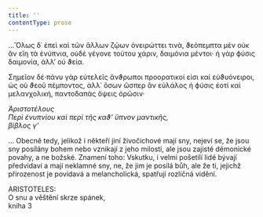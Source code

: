 ```yaml
---
title: ''
contentType: prose
---
```


  

  

  

  

…Ὅλως δ᾽ ἐπεὶ καὶ τῶν ἄλλων ζῴων ὀνειρώττει τινὰ, ϑεόπεμπτα μὲν οὐκ ἂν εἴη τὰ ἐνύπνια, οὐδὲ γέγονε τούτου χάριν, δαιμόνια μέντοι· ἡ γὰρ ϕύσις δαιμονία, ἀλλ’ οὐ ϑεία.

  

Σημεῖον δέ·πάνυ γὰρ εὐτελεῖς ἄνϑρωποι προορατικοί εἰσι καἰ εὐϑυόνειροι, ώς οὐ ϑεοῦ πέμποντος, ἀλλ᾽ ὅσων ὥσπερ ἂν εὐλάλος ἡ ϕύσις ἐοτὶ καὶ μελανχολική, παντοδαπὰς ὄψεις ὁρῶσιν·

_Ἀριστοτέλους  
Περὶ ἐνυπνίου καὶ περὶ τῆς καϑ’ ὕπνον μαντικῆς,  
βίβλος γ’_

  

… Obecně tedy, jelikož i někteří jiní živočichové mají sny, nejeví se, že jsou sny posílány bohem nebo vznikají z jeho milosti, ale jsou zajisté démonické povahy, a ne božské. Znamení toho: Vskutku, i velmi pošetilí lidé bývají předvídaví a mají neklamné sny, ne, že jim je posílá bůh, ale že ti, jejichž přirozenost je povídavá a melancholická, spatřují rozličná vidění.

ARISTOTELES:  
O snu a věštění skrze spánek,  
kniha 3
